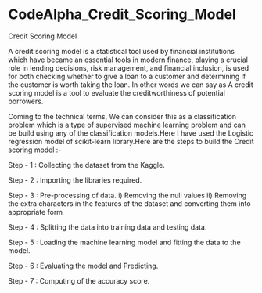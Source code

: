 # CodeAlpha_Credit_Scoring_Model
Credit Scoring Model

A credit scoring model is a statistical tool used by financial institutions which have became an essential tools in modern finance, playing a crucial role in lending decisions, risk management, and financial inclusion, is used for both checking whether to give a loan to a customer and determining if the customer is worth taking the loan. In other words we can say as A credit scoring model is a tool to evaluate the creditworthiness of potential borrowers.

Coming to the technical terms, We can consider this as a classification problem which is a type of supervised machine learning problem and can be build using any of the classification models.Here I have used the Logistic regression model of scikit-learn library.Here are the steps to build the Credit scoring model :-

Step - 1 : Collecting the dataset from the Kaggle.

Step - 2 : Importing the libraries required.

Step - 3 : Pre-processing of data.
           i) Removing the null values
           ii) Removing the extra characters in the features of the dataset and converting them into appropriate form
           
Step - 4 : Splitting the data into training data and testing data.

Step - 5 : Loading the machine learning model and fitting the data to the model.

Step - 6 : Evaluating the model and Predicting.

Step - 7 : Computing of the accuracy score.
